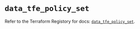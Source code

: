 # `data_tfe_policy_set`

Refer to the Terraform Registory for docs: [`data_tfe_policy_set`](https://www.terraform.io/docs/providers/tfe/d/policy_set).
